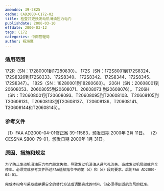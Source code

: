 ```yaml
---
amendno: 39-2825
cadno: CAD2000-C172-02
title: 检查并更换发动机滑油压力电门
publishdate: 2000-03-10
effdate: 2000-03-12
tags: C172
categories: 中南管理局
author: 祝海鹰
---
```


### 适用范围 
172R（SN：17280001到17280830）。     172S（SN：172S8001到172S8324、172S8326到172S8333、172S8340、
172S8342、172S8344、172S8345、172S8347）。     182S（SN：18280001到18280660）。     206H（SN：20608001到20608053、20608055到20608071、20608073
到20608076）。
T206H（SN：T20608001到T20608093、T20608095到T20608103、T20608105到T20608131、T20608133到T20608137、T20608139、T20608141、T20608144和T20608145）。

### 参考文件
（1）FAA AD2000-04-01修正案 39-11583，颁发日期 2000年 2月 11日。
（2）CESSNA SB00-79-01，颁发日期 2000年 1月 31日。

### 原因、措施和规定 
    为了防止发动机滑油压力电门膜盒失效，导致发动机滑油从通气孔流失，造成发动机局部或完全停车。必须完成参考文件所述FAA适航指令中的第（d）和（e）段的要求。后附FAA AD2000-04-01。
  
    完成本指令可采取能确保安全的替代方法或调整完成的时间，但必须得到适航当局的批准。
